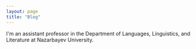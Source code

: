 ```yaml
---
layout: page
title: "Blog"
---
```

I'm an assistant professor in the Department of Languages, Linguistics, and Literature at Nazarbayev University.
